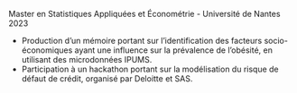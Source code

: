 Master en Statistiques Appliquées et Économétrie - Université de Nantes
    2023
- Production d’un mémoire portant sur l’identification des facteurs socio-économiques ayant une influence sur la prévalence de l’obésité, en utilisant des microdonnées IPUMS.
- Participation à un hackathon portant sur la modélisation du risque de défaut de crédit, organisé par Deloitte et SAS.